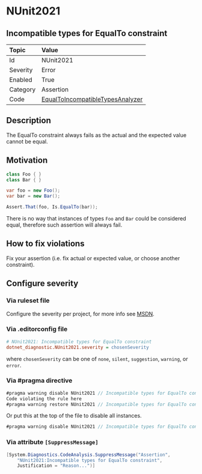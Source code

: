 # NUnit2021

## Incompatible types for EqualTo constraint

| Topic    | Value
| :--      | :--
| Id       | NUnit2021
| Severity | Error
| Enabled  | True
| Category | Assertion
| Code     | [EqualToIncompatibleTypesAnalyzer](https://github.com/nunit/nunit.analyzers/blob/4.4.0/src/nunit.analyzers/EqualToIncompatibleTypes/EqualToIncompatibleTypesAnalyzer.cs)

## Description

The EqualTo constraint always fails as the actual and the expected value cannot be equal.

## Motivation

```csharp
class Foo { }
class Bar { }

var foo = new Foo();
var bar = new Bar();

Assert.That(foo, Is.EqualTo(bar));
```

There is no way that instances of types `Foo` and `Bar` could be considered equal, therefore such assertion will always
fail.

## How to fix violations

Fix your assertion (i.e. fix actual or expected value, or choose another constraint).

<!-- start generated config severity -->
## Configure severity

### Via ruleset file

Configure the severity per project, for more info see
[MSDN](https://learn.microsoft.com/en-us/visualstudio/code-quality/using-rule-sets-to-group-code-analysis-rules?view=vs-2022).

### Via .editorconfig file

```ini
# NUnit2021: Incompatible types for EqualTo constraint
dotnet_diagnostic.NUnit2021.severity = chosenSeverity
```

where `chosenSeverity` can be one of `none`, `silent`, `suggestion`, `warning`, or `error`.

### Via #pragma directive

```csharp
#pragma warning disable NUnit2021 // Incompatible types for EqualTo constraint
Code violating the rule here
#pragma warning restore NUnit2021 // Incompatible types for EqualTo constraint
```

Or put this at the top of the file to disable all instances.

```csharp
#pragma warning disable NUnit2021 // Incompatible types for EqualTo constraint
```

### Via attribute `[SuppressMessage]`

```csharp
[System.Diagnostics.CodeAnalysis.SuppressMessage("Assertion",
    "NUnit2021:Incompatible types for EqualTo constraint",
    Justification = "Reason...")]
```
<!-- end generated config severity -->
